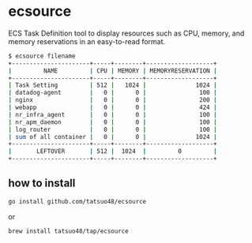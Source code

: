 # ecsource

ECS Task Definition tool to display resources such as CPU, memory, and memory reservations in an easy-to-read format.

```bash
$ ecsource filename
+----------------------+-----+--------+-------------------+
|         NAME         | CPU | MEMORY | MEMORYRESERVATION |
+----------------------+-----+--------+-------------------+
| Task Setting         | 512 |   1024 |              1024 |
| datadog-agent        |   0 |      0 |               100 |
| nginx                |   0 |      0 |               200 |
| webapp               |   0 |      0 |               424 |
| nr_infra_agent       |   0 |      0 |               100 |
| nr_apm_daemon        |   0 |      0 |               100 |
| log_router           |   0 |      0 |               100 |
| sum of all container |   0 |      0 |              1024 |
+----------------------+-----+--------+-------------------+
|       LEFTOVER       | 512 |  1024  |         0         |
+----------------------+-----+--------+-------------------+
```

## how to install

```bash
go install github.com/tatsuo48/ecsource
```

or

```bash
brew install tatsuo48/tap/ecsource
```
